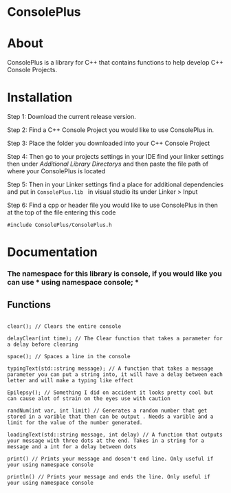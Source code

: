 # ConsolePlus

<h1>About</h1>

ConsolePlus is a library for C++ that contains functions to help develop C++ Console Projects.

<h1> Installation </h1>

Step 1: Download the current release version.

Step 2: Find a C++ Console Project you would like to use ConsolePlus in.

Step 3: Place the folder you downloaded into your C++ Console Project

Step 4: Then go to your projects settings in your IDE find your linker settings then under *Additional Library Directorys* and then paste the file path of where your ConsolePlus is located

Step 5: Then in your Linker settings find a place for additional dependencies and put in ```ConsolePlus.lib ``` in visual studio its under Linker > Input

Step 6: Find a cpp or header file you would like to use ConsolePlus in then at the top of the file entering this code

``` #include ConsolePlus/ConsolePlus.h ```
                                



<h1> Documentation </h1>

<h3> The namespace for this library is console, if you would like you can use * using namespace console; * </h3>

<h2> Functions </h2>

```

clear(); // Clears the entire console

delayClear(int time); // The Clear function that takes a parameter for a delay before clearing

space(); // Spaces a line in the console

typingText(std::string message); // A function that takes a message parameter you can put a string into, it will have a delay between each letter and will make a typing like effect

Epilepsy(); // Something I did on accident it looks pretty cool but can cause alot of strain on the eyes use with caution

randNum(int var, int limit) // Generates a random number that get stored in a varible that then can be output . Needs a varible and a limit for the value of the number generated. 

loadingText(std::string message, int delay) // A function that outputs your message with three dots at the end. Takes in a string for a message and a int for a delay between dots

print() // Prints your message and dosen't end line. Only useful if your using namespace console

println() // Prints your message and ends the line. Only useful if your using namespace console

```
